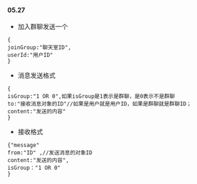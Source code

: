 #### 05.27
- 加入群聊发送一个
```
{
joinGroup:"聊天室ID",
userId:"用户ID"
}
```
- 消息发送格式
```
{
isGroup:"1 OR 0",如果isGroup是1表示是群聊，是0表示不是群聊
to:"接收消息对象的ID"//如果是用户就是用户ID，如果是群聊就是群聊ID；
content:"发送的内容"
}
```
- 接收格式
```
{"message"
from:"ID" ,//发送消息的对象ID
content:"发送的内容",
isGroup："1 OR 0"
}
```